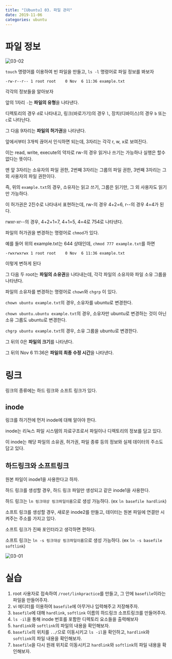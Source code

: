 ```yaml
---
title: "[Ubuntu] 03. 파일 관리"
date: 2019-11-06
categories: ubuntu
---
```


# 파일 정보

![03-02](https://user-images.githubusercontent.com/26007107/68297084-70e23e80-00d9-11ea-8c32-c3c1f7ad7771.png)

``touch`` 명령어를 이용하여 빈 파일을 만들고, ``ls -l`` 명령어로 파일 정보를 봐보자

```
-rw-r--r-- 1 root root    0 Nov  6 11:36 example.txt
```

각각의 정보들을 알아보자

앞의 1자리 ``-``는 **파일의 유형**을 나타낸다.

디렉토리의 경우 ``d``로 나타내고, 링크(바로가기)의 경우 ``l``, 장치(디바이스)의 경우 ``b`` 또는 ``c``로 나타난다.



그 다음 9자리는 **파일의 허가권**을 나타낸다. 

앞에서부터 3개씩 끊어서 인식하면 되는데, 3자리는 각각 r, w, x로 보여진다.

이는 read, write, execute의 약자로 rw-의 경우 읽거나 쓰기는 가능하나 실행은 할수 없다는 뜻이다.


맨 앞 3자리는 소유자의 파일 권한, 2번째 3자리는 그룹의 파일 권한, 3번째 3자리는 그 외 사용자의 파일 권한이다.

즉, 위의 ``example.txt``의 경우, 소유자는 읽고 쓰기, 그룹은 읽기만, 그 외 사용자도 읽기만 가능하다.


이 허가권은 2진수로 나타내서 표현하는데, rw-의 경우 4+2=6, r--의 경우 4=4가 된다.

rwxr-xr--의 경우, 4+2+1=7, 4+1=5, 4=4로 754로 나타낸다.


파일의 허가권을 변경하는 명령어로 ``chmod``가 있다.

예를 들어 위의 example.txt는 644 상태인데, ``chmod 777 example.txt``를 하면

```
-rwxrwxrwx 1 root root    0 Nov  6 11:36 example.txt
```

이렇게 변하게 된다



그 다음 두 root는 **파일의 소유권**을 나타내는데, 각각 파일의 소유자와 파일 소유 그룹을 나타낸다.

파일의 소유자를 변경하는 명령어로 ``chown``와 ``chgrp`` 이 있다.

``chown ubuntu example.txt``의 경우, 소유자를 ubuntu로 변경한다.

``chown ubuntu.ubuntu example.txt``의 경우, 소유자만 ubuntu로 변경하는 것이 아닌 소유 그룹도 ubuntu로 변경한다.

``chgrp ubuntu example.txt``의 경우, 소유 그룹을 ubuntu로 변경한다.



그 뒤의 0은 **파일의 크기**를 나타낸다.



그 뒤의 Nov 6 11:36은 **파일의 최종 수정 시간**을 나타낸다.


# 링크

링크의 종류에는 하드 링크와 소프트 링크가 있다.

## inode

링크를 하기전에 먼저 inode에 대해 알아야 한다.

inode는 리눅스 파일 시스템의 자료구조로서 파일이나 디렉토리의 정보를 담고 있다.

이 inode는 해당 파일의 소유권, 허가권, 파일 종류 등의 정보와 실제 데이터의 주소도 담고 있다.

## 하드링크와 소프트링크

원본 파일이 inode1을 사용한다고 하자.

하드 링크를 생성할 경우, 하드 링크 파일만 생성되고 같은 inode1을 사용한다.

하드 링크는 ``ln 링크대상 링크파일이름``으로 생성 가능하다. (ex ``ln basefile hardlink``)



소프트 링크를 생성할 경우, 새로운 inode2를 만들고, 데이터는 원본 파일에 연결만 시켜주는 주소를 가지고 있다.

소프트 링크가 진짜 포인터라고 생각하면 편하다.

소프트 링크는 ``ln -s 링크대상 링크파일이름``으로 생성 가능하다. (ex ``ln -s basefile softlink``)

![03-01](https://user-images.githubusercontent.com/26007107/68296983-40020980-00d9-11ea-9ad9-3876f0614155.png)

# 실습

1. root 사용자로 접속하여 ``/root/linkpractice``를 만들고, 그 안에 ``basefile``이라는 파일을 만들어주자.
1. vi 에디터를 이용하여 ``basefile``에 아무거나 입력해주고 저장해주자.
1. ``basefile``에 대해 ``hardlink``, ``softlink`` 이름의 하드링크 소프트링크를 만들어주자.
1. ``ls -il``을 통해 inode 번호를 포함한 디렉토리 요소들을 출력해보자
1. ``hardlink``와 ``softlink``의 파일의 내용을 확인해보자.
1. ``basefile``의 위치를 ``../``으로 이동시키고 ``ls -il``을 확인하고, ``hardlink``와 ``softlink``의 파일 내용을 확인해보자.
1. ``basefile``을 다시 원래 위치로 이동시키고 ``hardlink``와 ``softlink``의 파일 내용을 확인해보자.
